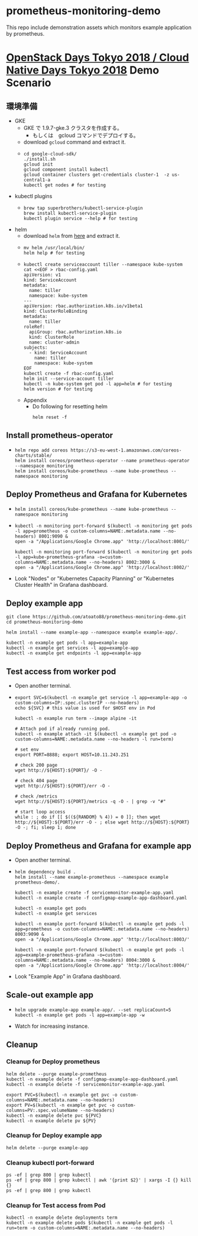 # prometheus-monitoring-demo

This repo include demonstration assets which monitors example application by prometheus.

# [OpenStack Days Tokyo 2018 / Cloud Native Days Tokyo 2018](http://openstackdays.com/) Demo Scenario

## 環境準備
-   GKE
    -   GKE で 1.9.7-gke.3 クラスタを作成する。
        -   もしくは　gcloud コマンドでデプロイする。
    -   download `gcloud` command and extract it.
    -   ```
        cd google-cloud-sdk/
        ./install.sh
        gcloud init
        gcloud component install kubectl
        gcloud container clusters get-credentials cluster-1  -z us-central1-a
        kubectl get nodes # for testing
        ```
-   kubectl plugins
    -   ```
        brew tap superbrothers/kubectl-service-plugin
        brew install kubectl-service-plugin
        kubectl plugin service --help # for testing
        ```
-   helm
    -   download `helm` from [here](https://github.com/helm/helm/releases) and extract it.
    -   ```
        mv helm /usr/local/bin/
        helm help # for testing
        ```
    -   ```
        kubectl create serviceaccount tiller --namespace kube-system
        cat <<EOF > rbac-config.yaml
        apiVersion: v1
        kind: ServiceAccount
        metadata:
          name: tiller
          namespace: kube-system
        ---
        apiVersion: rbac.authorization.k8s.io/v1beta1
        kind: ClusterRoleBinding
        metadata:
          name: tiller
        roleRef:
          apiGroup: rbac.authorization.k8s.io
          kind: ClusterRole
          name: cluster-admin
        subjects:
          - kind: ServiceAccount
            name: tiller
            namespace: kube-system
        EOF
        kubectl create -f rbac-config.yaml
        helm init --service-account tiller
        kubectl -n kube-system get pod -l app=helm # for testing
        helm version # for testing
        ```
    -   Appendix
        -   Do following for resetting helm
            ```
            helm reset -f
            ```

## Install prometheus-operator
-   ```
    helm repo add coreos https://s3-eu-west-1.amazonaws.com/coreos-charts/stable/
    helm install coreos/prometheus-operator --name prometheus-operator --namespace monitoring
    helm install coreos/kube-prometheus --name kube-prometheus --namespace monitoring
    ```

## Deploy Prometheus and Grafana for Kubernetes
-   ```
    helm install coreos/kube-prometheus --name kube-prometheus --namespace monitoring
    ```
-   ```
    kubectl -n monitoring port-forward $(kubectl -n monitoring get pods -l app=prometheus -o custom-columns=NAME:.metadata.name --no-headers) 8001:9090 &
    open -a "/Applications/Google Chrome.app" 'http://localhost:8001/'
    
    kubectl -n monitoring port-forward $(kubectl -n monitoring get pods -l app=kube-prometheus-grafana -o=custom-columns=NAME:.metadata.name --no-headers) 8002:3000 &
    open -a "/Applications/Google Chrome.app" 'http://localhost:8002/'
    ```
-   Look "Nodes" or "Kubernetes Capacity Planning" or "Kubernetes Cluster Health" in Grafana dashboard.


## Deploy example app
```
git clone https://github.com/atoato88/prometheus-monitoring-demo.git
cd prometheus-monitoring-demo

helm install --name example-app --namespace example example-app/.

kubectl -n example get pods -l app=example-app
kubectl -n example get services -l app=example-app
kubectl -n example get endpoints -l app=example-app
```

## Test access from worker pod
-   Open another terminal.
-   ```
    export SVC=$(kubectl -n example get service -l app=example-app -o custom-columns=IP:.spec.clusterIP --no-headers)
    echo ${SVC} # this value is used for $HOST env in Pod

    kubectl -n example run term --image alpine -it

    # Attach pod if already running pod. 
    kubectl -n example attach -it $(kubectl -n example get pod -o custom-columns=NAME:.metadata.name --no-headers -l run=term)

    # set env
    export PORT=8888; export HOST=10.11.243.251

    # check 200 page
    wget http://${HOST}:${PORT}/ -O -

    # check 404 page
    wget http://${HOST}:${PORT}/err -O -

    # check /metrics
    wget http://${HOST}:${PORT}/metrics -q -O - | grep -v "#"

    # start loop access
    while : ; do if [[ $((${RANDOM} % 4)) = 0 ]]; then wget http://${HOST}:${PORT}/err -O - ; else wget http://${HOST}:${PORT} -O -; fi; sleep 1; done
    ```

## Deploy Prometheus and Grafana for example app
-   Open another terminal.
-   ```
    helm dependency build .
    helm install --name example-prometheus --namespace example prometheus-demo/.

    kubectl -n example create -f servicemonitor-example-app.yaml
    kubectl -n example create -f configmap-example-app-dashboard.yaml
    
    kubectl -n example get pods
    kubectl -n example get services

    kubectl -n example port-forward $(kubectl -n example get pods -l app=prometheus -o custom-columns=NAME:.metadata.name --no-headers) 8003:9090 &
    open -a "/Applications/Google Chrome.app" 'http://localhost:8003/'

    kubectl -n example port-forward $(kubectl -n example get pods -l app=example-prometheus-grafana -o=custom-columns=NAME:.metadata.name --no-headers) 8004:3000 &
    open -a "/Applications/Google Chrome.app" 'http://localhost:8004/'
    ```
-   Look "Example App" in Grafana dashboard.

## Scale-out example app
-   ```
    helm upgrade example-app example-app/. --set replicaCount=5
    kubectl -n example get pods -l app=example-app -w
    ```
-   Watch for increasing instance.


## Cleanup

### Cleanup for Deploy prometheus
```
helm delete --purge example-prometheus
kubectl -n example delete -f configmap-example-app-dashboard.yaml
kubectl -n example delete -f servicemonitor-example-app.yaml

export PVC=$(kubectl -n example get pvc -o custom-columns=NAME:.metadata.name --no-headers)
export PV=$(kubectl -n example get pvc -o custom-columns=PV:.spec.volumeName --no-headers)
kubectl -n example delete pvc ${PVC}
kubectl -n example delete pv ${PV}
```

### Cleanup for Deploy example app
```
helm delete --purge example-app
```

### Cleanup kubectl port-forward
```
ps -ef | grep 800 | grep kubectl
ps -ef | grep 800 | grep kubectl | awk '{print $2}' | xargs -I {} kill {}
ps -ef | grep 800 | grep kubectl
```

### Cleanup for Test access from Pod
```
kubectl -n example delete deployments term
kubectl -n example delete pods $(kubectl -n example get pods -l run=term -o custom-columns=NAME:.metadata.name --no-headers)
```

